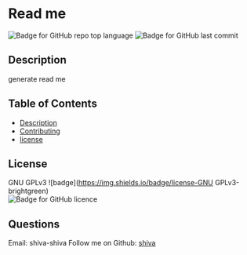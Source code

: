 
# Read me

   ![Badge for GitHub repo top language](https://img.shields.io/github/languages/top/shiva/readmeGenerator?style=flat&logo=appveyor) ![Badge for GitHub last commit](https://img.shields.io/github/last-commit/shiva/readmeGenerator?style=flat&logo=appveyor)
   


   ## Description 
   generate read me

  ## Table of Contents
* [Description](#Description)
* [Contributing](#contributing )
* [license](#license)
## License
GNU GPLv3
      ![badge](https://img.shields.io/badge/license-GNU GPLv3-brightgreen)<br />
       ![Badge for GitHub licence](https://img.shields.io/github/license/shiva/readmeGenerator?style=flat&logo=appveyor)
      
## Questions
Email: shiva-shiva 
Follow me on Github: [shiva](http://github.com/shiva)